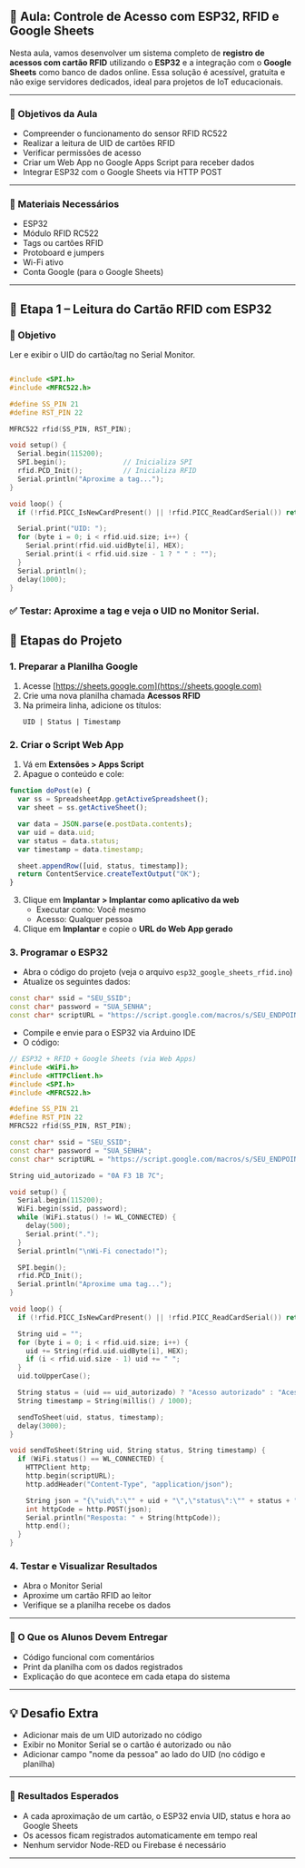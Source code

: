 ## 📘 Aula: Controle de Acesso com ESP32, RFID e Google Sheets

Nesta aula, vamos desenvolver um sistema completo de **registro de acessos com cartão RFID** utilizando o **ESP32** e a integração com o **Google Sheets** como banco de dados online. Essa solução é acessível, gratuita e não exige servidores dedicados, ideal para projetos de IoT educacionais.

---

### 🎯 Objetivos da Aula
- Compreender o funcionamento do sensor RFID RC522
- Realizar a leitura de UID de cartões RFID
- Verificar permissões de acesso
- Criar um Web App no Google Apps Script para receber dados
- Integrar ESP32 com o Google Sheets via HTTP POST

---

### 🧰 Materiais Necessários
- ESP32
- Módulo RFID RC522
- Tags ou cartões RFID
- Protoboard e jumpers
- Wi-Fi ativo
- Conta Google (para o Google Sheets)

---
## 🧩 Etapa 1 – Leitura do Cartão RFID com ESP32
### 🎯 Objetivo
Ler e exibir o UID do cartão/tag no Serial Monitor.
```cpp

#include <SPI.h>
#include <MFRC522.h>

#define SS_PIN 21
#define RST_PIN 22

MFRC522 rfid(SS_PIN, RST_PIN);

void setup() {
  Serial.begin(115200);
  SPI.begin();              // Inicializa SPI
  rfid.PCD_Init();          // Inicializa RFID
  Serial.println("Aproxime a tag...");
}

void loop() {
  if (!rfid.PICC_IsNewCardPresent() || !rfid.PICC_ReadCardSerial()) return;

  Serial.print("UID: ");
  for (byte i = 0; i < rfid.uid.size; i++) {
    Serial.print(rfid.uid.uidByte[i], HEX);
    Serial.print(i < rfid.uid.size - 1 ? " " : "");
  }
  Serial.println();
  delay(1000);
}

```

### ✅ Testar: Aproxime a tag e veja o UID no Monitor Serial.

## 📝 Etapas do Projeto

### 1. Preparar a Planilha Google
1. Acesse [https://sheets.google.com](https://sheets.google.com)
2. Crie uma nova planilha chamada **Acessos RFID**
3. Na primeira linha, adicione os títulos:
   ```
   UID | Status | Timestamp
   ```

### 2. Criar o Script Web App
1. Vá em **Extensões > Apps Script**
2. Apague o conteúdo e cole:
```javascript
function doPost(e) {
  var ss = SpreadsheetApp.getActiveSpreadsheet();
  var sheet = ss.getActiveSheet();

  var data = JSON.parse(e.postData.contents);
  var uid = data.uid;
  var status = data.status;
  var timestamp = data.timestamp;

  sheet.appendRow([uid, status, timestamp]);
  return ContentService.createTextOutput("OK");
}
```
3. Clique em **Implantar > Implantar como aplicativo da web**
   - Executar como: Você mesmo
   - Acesso: Qualquer pessoa
4. Clique em **Implantar** e copie o **URL do Web App gerado**

### 3. Programar o ESP32
- Abra o código do projeto (veja o arquivo `esp32_google_sheets_rfid.ino`)
- Atualize os seguintes dados:
```cpp
const char* ssid = "SEU_SSID";
const char* password = "SUA_SENHA";
const char* scriptURL = "https://script.google.com/macros/s/SEU_ENDPOINT/exec";
```
- Compile e envie para o ESP32 via Arduino IDE
- O código:
```cpp
// ESP32 + RFID + Google Sheets (via Web Apps)
#include <WiFi.h>
#include <HTTPClient.h>
#include <SPI.h>
#include <MFRC522.h>

#define SS_PIN 21
#define RST_PIN 22
MFRC522 rfid(SS_PIN, RST_PIN);

const char* ssid = "SEU_SSID";
const char* password = "SUA_SENHA";
const char* scriptURL = "https://script.google.com/macros/s/SEU_ENDPOINT/exec"; // Substitua com seu link do Apps Script

String uid_autorizado = "0A F3 1B 7C";

void setup() {
  Serial.begin(115200);
  WiFi.begin(ssid, password);
  while (WiFi.status() != WL_CONNECTED) {
    delay(500);
    Serial.print(".");
  }
  Serial.println("\nWi-Fi conectado!");

  SPI.begin();
  rfid.PCD_Init();
  Serial.println("Aproxime uma tag...");
}

void loop() {
  if (!rfid.PICC_IsNewCardPresent() || !rfid.PICC_ReadCardSerial()) return;

  String uid = "";
  for (byte i = 0; i < rfid.uid.size; i++) {
    uid += String(rfid.uid.uidByte[i], HEX);
    if (i < rfid.uid.size - 1) uid += " ";
  }
  uid.toUpperCase();

  String status = (uid == uid_autorizado) ? "Acesso autorizado" : "Acesso negado";
  String timestamp = String(millis() / 1000);

  sendToSheet(uid, status, timestamp);
  delay(3000);
}

void sendToSheet(String uid, String status, String timestamp) {
  if (WiFi.status() == WL_CONNECTED) {
    HTTPClient http;
    http.begin(scriptURL);
    http.addHeader("Content-Type", "application/json");

    String json = "{\"uid\":\"" + uid + "\",\"status\":\"" + status + "\",\"timestamp\":\"" + timestamp + "\"}";
    int httpCode = http.POST(json);
    Serial.println("Resposta: " + String(httpCode));
    http.end();
  }
}

```

### 4. Testar e Visualizar Resultados
- Abra o Monitor Serial
- Aproxime um cartão RFID ao leitor
- Verifique se a planilha recebe os dados

---

### 🧠 O Que os Alunos Devem Entregar
- Código funcional com comentários
- Print da planilha com os dados registrados
- Explicação do que acontece em cada etapa do sistema

---

## 💡 Desafio Extra
- Adicionar mais de um UID autorizado no código
- Exibir no Monitor Serial se o cartão é autorizado ou não
- Adicionar campo "nome da pessoa" ao lado do UID (no código e planilha)

---

### 📌 Resultados Esperados
- A cada aproximação de um cartão, o ESP32 envia UID, status e hora ao Google Sheets
- Os acessos ficam registrados automaticamente em tempo real
- Nenhum servidor Node-RED ou Firebase é necessário

---

